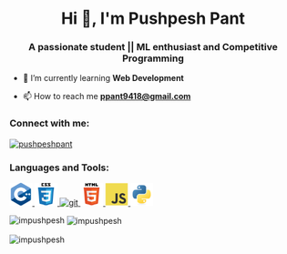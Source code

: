 <h1 align="center">Hi 👋, I'm Pushpesh Pant</h1>
<h3 align="center">A passionate student || ML enthusiast and Competitive Programming</h3>

- 🌱 I’m currently learning **Web Development**

- 📫 How to reach me **ppant9418@gmail.com**

<h3 align="left">Connect with me:</h3>
<p align="left">
<a href="https://linkedin.com/in/pushpeshpant" target="blank"><img align="center" src="https://raw.githubusercontent.com/rahuldkjain/github-profile-readme-generator/master/src/images/icons/Social/linked-in-alt.svg" alt="pushpeshpant" height="30" width="40" /></a>
</p>

<h3 align="left">Languages and Tools:</h3>
<p align="left"> <a href="https://www.w3schools.com/cpp/" target="_blank" rel="noreferrer"> <img src="https://raw.githubusercontent.com/devicons/devicon/master/icons/cplusplus/cplusplus-original.svg" alt="cplusplus" width="40" height="40"/> </a> <a href="https://www.w3schools.com/css/" target="_blank" rel="noreferrer"> <img src="https://raw.githubusercontent.com/devicons/devicon/master/icons/css3/css3-original-wordmark.svg" alt="css3" width="40" height="40"/> </a> <a href="https://git-scm.com/" target="_blank" rel="noreferrer"> <img src="https://www.vectorlogo.zone/logos/git-scm/git-scm-icon.svg" alt="git" width="40" height="40"/> </a> <a href="https://www.w3.org/html/" target="_blank" rel="noreferrer"> <img src="https://raw.githubusercontent.com/devicons/devicon/master/icons/html5/html5-original-wordmark.svg" alt="html5" width="40" height="40"/> </a> <a href="https://developer.mozilla.org/en-US/docs/Web/JavaScript" target="_blank" rel="noreferrer"> <img src="https://raw.githubusercontent.com/devicons/devicon/master/icons/javascript/javascript-original.svg" alt="javascript" width="40" height="40"/> </a> <a href="https://www.python.org" target="_blank" rel="noreferrer"> <img src="https://raw.githubusercontent.com/devicons/devicon/master/icons/python/python-original.svg" alt="python" width="40" height="40"/> </a> </p>

<p><img align="left" src="https://github-readme-stats.vercel.app/api/top-langs?username=impushpesh&show_icons=true&locale=en&layout=compact" alt="impushpesh" /></p>

<p>&nbsp;<img align="center" src="https://github-readme-stats.vercel.app/api?username=impushpesh&show_icons=true&locale=en" alt="impushpesh" /></p>

<p><img align="center" src="https://github-readme-streak-stats.herokuapp.com/?user=impushpesh&" alt="impushpesh" /></p>

